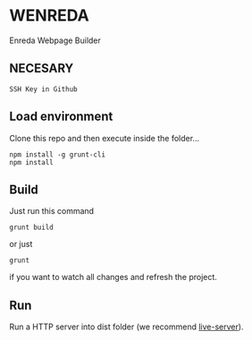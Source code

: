 WENREDA
=======

Enreda Webpage Builder

## NECESARY
```
SSH Key in Github
```

## Load environment

Clone this repo and then execute inside the folder...

```
npm install -g grunt-cli
npm install

```

## Build

Just run this command

```
grunt build
```

or just

```
grunt
```

if you want to watch all changes and refresh the project.

## Run

Run a HTTP server into dist folder (we recommend [live-server](https://www.npmjs.com/package/live-server)).
